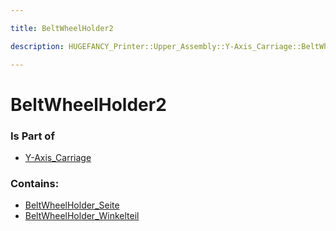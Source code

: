 ```yaml
---

title: BeltWheelHolder2

description: HUGEFANCY_Printer::Upper_Assembly::Y-Axis_Carriage::BeltWheelHolder2

---
```

# BeltWheelHolder2
<script>
    var geoarray = '{"BeltWheelHolder_Seite": {}, "BeltWheelHolder_Winkelteil": {}}';
</script>
<script>
    var basepath = '/assets/HUGEFANCY_Printer/Upper_Assembly/Y-Axis_Carriage/BeltWheelHolder2/';
</script>
<link rel="stylesheet" href="/css/container.css">

<div id="container"></div>

<!-- these are the required scripts for the three.js scene -->
<script src="/lib/three.min.js"></script>
<script src="/lib/OrbitControls.js"></script>
<script src="/lib/RectAreaLightUniformsLib.js"></script>
<!-- this is your app's lib file -->
<script src="/lib/triceratops_app.js"></script>
### Is Part of
- [Y-Axis_Carriage](../Y-Axis_Carriage)  

### Contains:
- [BeltWheelHolder_Seite](./BeltWheelHolder2/BeltWheelHolder_Seite)  
- [BeltWheelHolder_Winkelteil](./BeltWheelHolder2/BeltWheelHolder_Winkelteil)

